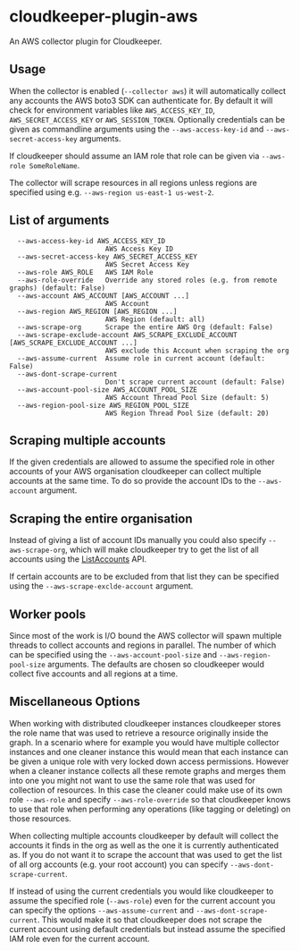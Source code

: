 # cloudkeeper-plugin-aws
An AWS collector plugin for Cloudkeeper.

## Usage
When the collector is enabled (`--collector aws`) it will automatically collect any accounts the AWS boto3 SDK can authenticate for.
By default it will check for environment variables like `AWS_ACCESS_KEY_ID`, `AWS_SECRET_ACCESS_KEY` or `AWS_SESSION_TOKEN`.
Optionally credentials can be given as commandline arguments using the `--aws-access-key-id` and `--aws-secret-access-key` arguments.

If cloudkeeper should assume an IAM role that role can be given via `--aws-role SomeRoleName`.

The collector will scrape resources in all regions unless regions are specified using e.g. `--aws-region us-east-1 us-west-2`.

## List of arguments
```
  --aws-access-key-id AWS_ACCESS_KEY_ID
                        AWS Access Key ID
  --aws-secret-access-key AWS_SECRET_ACCESS_KEY
                        AWS Secret Access Key
  --aws-role AWS_ROLE   AWS IAM Role
  --aws-role-override   Override any stored roles (e.g. from remote graphs) (default: False)
  --aws-account AWS_ACCOUNT [AWS_ACCOUNT ...]
                        AWS Account
  --aws-region AWS_REGION [AWS_REGION ...]
                        AWS Region (default: all)
  --aws-scrape-org      Scrape the entire AWS Org (default: False)
  --aws-scrape-exclude-account AWS_SCRAPE_EXCLUDE_ACCOUNT [AWS_SCRAPE_EXCLUDE_ACCOUNT ...]
                        AWS exclude this Account when scraping the org
  --aws-assume-current  Assume role in current account (default: False)
  --aws-dont-scrape-current
                        Don't scrape current account (default: False)
  --aws-account-pool-size AWS_ACCOUNT_POOL_SIZE
                        AWS Account Thread Pool Size (default: 5)
  --aws-region-pool-size AWS_REGION_POOL_SIZE
                        AWS Region Thread Pool Size (default: 20)
```

## Scraping multiple accounts
If the given credentials are allowed to assume the specified role in other accounts of your AWS organisation cloudkeeper
can collect multiple accounts at the same time. To do so provide the account IDs to the `--aws-account` argument.

## Scraping the entire organisation
Instead of giving a list of account IDs manually you could also specify `--aws-scrape-org`, which will make cloudkeeper
try to get the list of all accounts using the [ListAccounts](https://docs.aws.amazon.com/organizations/latest/APIReference/API_ListAccounts.html) API.

If certain accounts are to be excluded from that list they can be specified using the `--aws-scrape-exclde-account` argument.

## Worker pools
Since most of the work is I/O bound the AWS collector will spawn multiple threads to collect accounts and regions in parallel.
The number of which can be specified using the `--aws-account-pool-size` and `--aws-region-pool-size` arguments.
The defaults are chosen so cloudkeeper would collect five accounts and all regions at a time.

## Miscellaneous Options
When working with distributed cloudkeeper instances cloudkeeper stores the role name that was used to retrieve a resource originally inside the graph.
In a scenario where for example you would have multiple collector instances and one cleaner instance this would mean that each instance can be given a unique role with very locked down access permissions. However when a cleaner instance collects all these remote graphs and merges them into one you might not want to use the same role that was used for collection of resources. In this case the cleaner could make use of its own role `--aws-role` and specify `--aws-role-override` so that cloudkeeper knows to use that role when performing any operations (like tagging or deleting) on those resources.

When collecting multiple accounts cloudkeeper by default will collect the accounts it finds in the org as well as the one it is currently authenticated as.
If you do not want it to scrape the account that was used to get the list of all org accounts (e.g. your root account) you can specify `--aws-dont-scrape-current`.

If instead of using the current credentials you would like cloudkeeper to assume the specified role (`--aws-role`) even for the current account you can specify the options
`--aws-assume-current` and `--aws-dont-scrape-current`. This would make it so that cloudkeeper does not scrape the current account using default credentials but instead assume the specified IAM role even for the current account.
